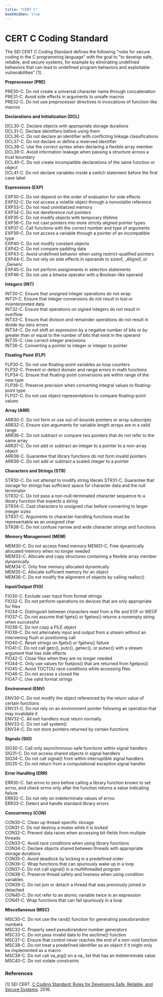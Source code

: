 ```yaml
---
title: "CERT C"
bookHidden: true
---
```

# CERT C Coding Standard

The SEI CERT C Coding Standard defines the following "rules for secure coding in the C programming language" with the goal to "to develop safe, reliable, and secure systems, for example by eliminating undefined behaviors that can lead to undefined program behaviors and exploitable vulnerabilities" [1].

**Preprocessor (PRE)**

PRE30-C. Do not create a universal character name through concatenation  
PRE31-C. Avoid side effects in arguments to unsafe macros  
PRE32-C. Do not use preprocessor directives in invocations of function-like macros

**Declarations and Initialization (DCL)**

DCL30-C. Declare objects with appropriate storage durations  
DCL31-C. Declare identifiers before using them  
DCL36-C. Do not declare an identifier with conflicting linkage classifications  
DCL37-C. Do not declare or define a reserved identifier  
DCL38-C. Use the correct syntax when declaring a flexible array member  
DCL39-C. Avoid information leakage when passing a structure across a trust boundary  
DCL40-C. Do not create incompatible declarations of the same function or object  
DCL41-C. Do not declare variables inside a switch statement before the first case label

**Expressions (EXP)**

EXP30-C. Do not depend on the order of evaluation for side effects  
EXP32-C. Do not access a volatile object through a nonvolatile reference  
EXP33-C. Do not read uninitialized memory  
EXP34-C. Do not dereference null pointers  
EXP35-C. Do not modify objects with temporary lifetime  
EXP36-C. Do not cast pointers into more strictly aligned pointer types  
EXP37-C. Call functions with the correct number and type of arguments  
EXP39-C. Do not access a variable through a pointer of an incompatible type  
EXP40-C. Do not modify constant objects  
EXP42-C. Do not compare padding data  
EXP43-C. Avoid undefined behavior when using restrict-qualified pointers  
EXP44-C. Do not rely on side effects in operands to sizeof, \_Alignof, or \_Generic  
EXP45-C. Do not perform assignments in selection statements  
EXP46-C. Do not use a bitwise operator with a Boolean-like operand

**Integers (INT)**

INT30-C. Ensure that unsigned integer operations do not wrap  
INT31-C. Ensure that integer conversions do not result in lost or misinterpreted data  
INT32-C. Ensure that operations on signed integers do not result in overflow  
INT33-C. Ensure that division and remainder operations do not result in divide-by-zero errors  
INT34-C. Do not shift an expression by a negative number of bits or by greater than or equal to the number of bits that exist in the operand  
INT35-C. Use correct integer precisions  
INT36-C. Converting a pointer to integer or integer to pointer

**Floating Point (FLP)**

FLP30-C. Do not use floating-point variables as loop counters  
FLP32-C. Prevent or detect domain and range errors in math functions  
FLP34-C. Ensure that floating-point conversions are within range of the new type  
FLP36-C. Preserve precision when converting integral values to floating-point type  
FLP37-C. Do not use object representations to compare floating-point values

**Array (ARR)**

ARR30-C. Do not form or use out-of-bounds pointers or array subscripts  
ARR32-C. Ensure size arguments for variable length arrays are in a valid range  
ARR36-C. Do not subtract or compare two pointers that do not refer to the same array  
ARR37-C. Do not add or subtract an integer to a pointer to a non-array object  
ARR38-C. Guarantee that library functions do not form invalid pointers  
ARR39-C. Do not add or subtract a scaled integer to a pointer

**Characters and Strings (STR)**

STR30-C. Do not attempt to modify string literals STR31-C. Guarantee that storage for strings has sufficient space for character data and the null terminator  
STR32-C. Do not pass a non-null-terminated character sequence to a library function that expects a string  
STR34-C. Cast characters to unsigned char before converting to larger integer sizes  
STR37-C. Arguments to character-handling functions must be representable as an unsigned char  
STR38-C. Do not confuse narrow and wide character strings and functions

**Memory Management (MEM)**

MEM30-C. Do not access freed memory MEM31-C. Free dynamically allocated memory when no longer needed  
MEM33-C. Allocate and copy structures containing a flexible array member dynamically  
MEM34-C. Only free memory allocated dynamically  
MEM35-C. Allocate sufficient memory for an object  
MEM36-C. Do not modify the alignment of objects by calling realloc()

**Input/Output (FIO)**

FIO30-C. Exclude user input from format strings  
FIO32-C. Do not perform operations on devices that are only appropriate for files  
FIO34-C. Distinguish between characters read from a file and EOF or WEOF  
FIO37-C. Do not assume that fgets() or fgetws() returns a nonempty string when successful  
FIO38-C. Do not copy a FILE object  
FIO39-C. Do not alternately input and output from a stream without an intervening flush or positioning call  
FIO40-C. Reset strings on fgets() or fgetws() failure  
FIO41-C. Do not call getc(), putc(), getwc(), or putwc() with a stream argument that has side effects  
FIO42-C. Close files when they are no longer needed  
FIO44-C. Only use values for fsetpos() that are returned from fgetpos()  
FIO45-C. Avoid TOCTOU race conditions while accessing files  
FIO46-C. Do not access a closed file  
FIO47-C. Use valid format strings

**Environment (ENV)**

ENV30-C. Do not modify the object referenced by the return value of certain functions  
ENV31-C. Do not rely on an environment pointer following an operation that may invalidate it  
ENV32-C. All exit handlers must return normally  
ENV33-C. Do not call system()  
ENV34-C. Do not store pointers returned by certain functions

**Signals (SIG)**

SIG30-C. Call only asynchronous-safe functions within signal handlers  
SIG31-C. Do not access shared objects in signal handlers  
SIG34-C. Do not call signal() from within interruptible signal handlers  
SIG35-C. Do not return from a computational exception signal handler

**Error Handling (ERR)**

ERR30-C. Set errno to zero before calling a library function known to set errno, and check errno only after the function returns a value indicating failure  
ERR32-C. Do not rely on indeterminate values of errno  
ERR33-C. Detect and handle standard library errors

**Concurrency (CON)**

CON30-C. Clean up thread-specific storage  
CON31-C. Do not destroy a mutex while it is locked  
CON32-C. Prevent data races when accessing bit-fields from multiple threads  
CON33-C. Avoid race conditions when using library functions  
CON34-C. Declare objects shared between threads with appropriate storage durations  
CON35-C. Avoid deadlock by locking in a predefined order  
CON36-C. Wrap functions that can spuriously wake up in a loop  
CON37-C. Do not call signal() in a multithreaded program  
CON38-C. Preserve thread safety and liveness when using condition variables  
CON39-C. Do not join or detach a thread that was previously joined or detached  
CON40-C. Do not refer to an atomic variable twice in an expression  
CON41-C. Wrap functions that can fail spuriously in a loop

**Miscellaneous (MSC)**

MSC30-C. Do not use the rand() function for generating pseudorandom numbers  
MSC32-C. Properly seed pseudorandom number generators  
MSC33-C. Do not pass invalid data to the asctime() function  
MSC37-C. Ensure that control never reaches the end of a non-void function  
MSC38-C. Do not treat a predefined identifier as an object if it might only be implemented as a macro  
MSC39-C. Do not call va\_arg() on a va\_ list that has an indeterminate value  
MSC40-C. Do not violate constraints

### References

\[1\] SEI CERT. [C Coding Standard: Rules for Developing Safe, Reliable, and Secure Systems](https://www.sei.cmu.edu/downloads/sei-cert-c-coding-standard-2016-v01.pdf). 2016.  